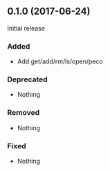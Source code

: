 ## 0.1.0 (2017-06-24)

Initial release

### Added

- Add get/add/rm/ls/open/peco

### Deprecated

- Nothing

### Removed

- Nothing

### Fixed

- Nothing
